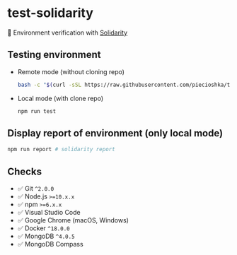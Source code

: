 # test-solidarity

:ledger: Environment verification with [Solidarity](https://infinitered.github.io/solidarity/)

## Testing environment

* Remote mode (without cloning repo)

    ```bash
    bash -c "$(curl -sSL https://raw.githubusercontent.com/piecioshka/test-solidarity/master/verify.sh)"
    ```

* Local mode (with clone repo)

    ```bash
    npm run test
    ```

## Display report of environment (only local mode)

```bash
npm run report # solidarity report
```

## Checks

* :white_check_mark: Git `^2.0.0`
* :white_check_mark: Node.js `>=10.x.x`
* :white_check_mark: npm `>=6.x.x`
* :white_check_mark: Visual Studio Code
* :white_check_mark: Google Chrome (macOS, Windows)
* :white_check_mark: Docker `^18.0.0`
* :white_check_mark: MongoDB `^4.0.5`
* :white_check_mark: MongoDB Compass
